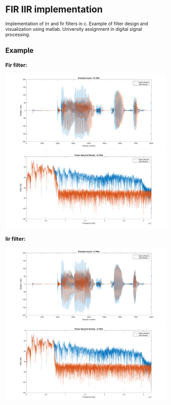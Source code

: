 # FIR IIR implementation
Implementation of irr and fir filters in c. Example of filter design and visualization using matlab. University assignment in digital signal processing.
## Example
### Fir filter:
![fir sound graph](Example/Example_sound_fir.png)
![fir PSD graph](Example/PSD_fir.png)
### Iir filter:
![iir sound graph](Example/Example_sound_iir.png)
![iir PSD graph](Example/PSD_iir.png)
